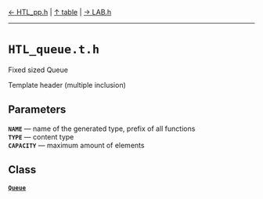 [&#8592; HTL_pp.h](HTL_pp.h.md) | [&#8593; table](table.md) | [&#8594; LAB.h](LAB.h.md)
***

# `HTL_queue.t.h`

Fixed sized Queue

Template header (multiple inclusion)


## Parameters
**`NAME`** &#8213; name of the generated type, prefix of all functions  
**`TYPE`** &#8213; content type  
**`CAPACITY`** &#8213; maximum amount of elements  
## Class
**[`Queue`](HTL_queue.t.h--queue.md)**  
